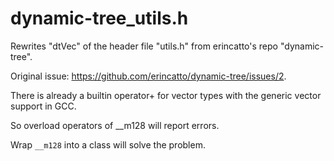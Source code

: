 # dynamic-tree_utils.h
Rewrites "dtVec" of the header file "utils.h" from erincatto's repo "dynamic-tree".

Original issue: https://github.com/erincatto/dynamic-tree/issues/2.

There is already a builtin operator+ for vector types with the generic vector support in GCC.

So overload operators of __m128 will report errors.

Wrap `__m128` into a class will solve the problem.
